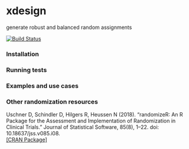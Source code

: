 # xdesign
generate robust and balanced random assignments

[![Build Status](https://travis-ci.com/sylvaingchassang/xdesign.svg?branch=master)](https://travis-ci.com/sylvaingchassang/xdesign)

### Installation

### Running tests

### Examples and use cases

### Other randomization resources

Uschner D, Schindler D, Hilgers R, Heussen N (2018). “randomizeR: An R Package for the Assessment and Implementation of Randomization in Clinical Trials.” Journal of Statistical Software, 85(8), 1–22. doi: 10.18637/jss.v085.i08.    
[[CRAN Package]](https://cran.r-project.org/web/packages/randomizeR/index.html)
